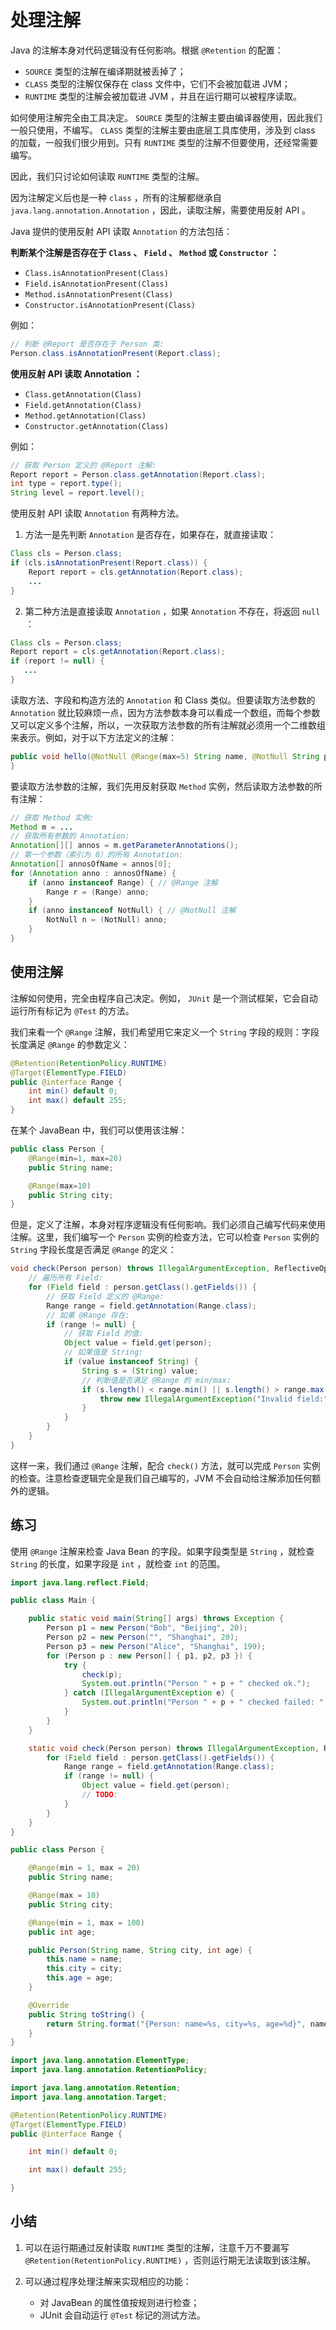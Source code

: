 # **处理注解**

Java 的注解本身对代码逻辑没有任何影响。根据 `@Retention` 的配置：

- `SOURCE` 类型的注解在编译期就被丢掉了；
- `CLASS` 类型的注解仅保存在 class 文件中，它们不会被加载进 JVM；
- `RUNTIME` 类型的注解会被加载进 JVM ，并且在运行期可以被程序读取。

如何使用注解完全由工具决定。 `SOURCE` 类型的注解主要由编译器使用，因此我们一般只使用，不编写。 `CLASS` 类型的注解主要由底层工具库使用，涉及到 class 的加载，一般我们很少用到。只有 `RUNTIME` 类型的注解不但要使用，还经常需要编写。

因此，我们只讨论如何读取 `RUNTIME` 类型的注解。

因为注解定义后也是一种 `class` ，所有的注解都继承自 `java.lang.annotation.Annotation` ，因此，读取注解，需要使用反射 API 。

Java 提供的使用反射 API 读取 `Annotation` 的方法包括：

**判断某个注解是否存在于 `Class` 、 `Field` 、 `Method` 或 `Constructor` ：**

- `Class.isAnnotationPresent(Class)`
- `Field.isAnnotationPresent(Class)`
- `Method.isAnnotationPresent(Class)`
- `Constructor.isAnnotationPresent(Class)`

例如：

```java
// 判断 @Report 是否存在于 Person 类:
Person.class.isAnnotationPresent(Report.class);
```

**使用反射 API 读取 Annotation ：**

- `Class.getAnnotation(Class)`
- `Field.getAnnotation(Class)`
- `Method.getAnnotation(Class)`
- `Constructor.getAnnotation(Class)`


例如：

```java
// 获取 Person 定义的 @Report 注解:
Report report = Person.class.getAnnotation(Report.class);
int type = report.type();
String level = report.level();
```

使用反射 API 读取 `Annotation` 有两种方法。

1. 方法一是先判断 `Annotation` 是否存在，如果存在，就直接读取：

```java
Class cls = Person.class;
if (cls.isAnnotationPresent(Report.class)) {
    Report report = cls.getAnnotation(Report.class);
    ...
}
```

2. 第二种方法是直接读取 `Annotation` ，如果 `Annotation` 不存在，将返回 `null` ：

```java
Class cls = Person.class;
Report report = cls.getAnnotation(Report.class);
if (report != null) {
   ...
}
```

读取方法、字段和构造方法的 `Annotation` 和 Class 类似。但要读取方法参数的 `Annotation` 就比较麻烦一点，因为方法参数本身可以看成一个数组，而每个参数又可以定义多个注解，所以，一次获取方法参数的所有注解就必须用一个二维数组来表示。例如，对于以下方法定义的注解：

```java
public void hello(@NotNull @Range(max=5) String name, @NotNull String prefix) {
}
```

要读取方法参数的注解，我们先用反射获取 `Method` 实例，然后读取方法参数的所有注解：

```java
// 获取 Method 实例:
Method m = ...
// 获取所有参数的 Annotation:
Annotation[][] annos = m.getParameterAnnotations();
// 第一个参数（索引为 0）的所有 Annotation:
Annotation[] annosOfName = annos[0];
for (Annotation anno : annosOfName) {
    if (anno instanceof Range) { // @Range 注解
        Range r = (Range) anno;
    }
    if (anno instanceof NotNull) { // @NotNull 注解
        NotNull n = (NotNull) anno;
    }
}
```


## 使用注解

注解如何使用，完全由程序自己决定。例如， `JUnit` 是一个测试框架，它会自动运行所有标记为 `@Test` 的方法。

我们来看一个 `@Range` 注解，我们希望用它来定义一个 `String` 字段的规则：字段长度满足 `@Range` 的参数定义：

```java
@Retention(RetentionPolicy.RUNTIME)
@Target(ElementType.FIELD)
public @interface Range {
    int min() default 0;
    int max() default 255;
}
```

在某个 JavaBean 中，我们可以使用该注解：

```java
public class Person {
    @Range(min=1, max=20)
    public String name;

    @Range(max=10)
    public String city;
}
```

但是，定义了注解，本身对程序逻辑没有任何影响。我们必须自己编写代码来使用注解。这里，我们编写一个 `Person` 实例的检查方法，它可以检查 `Person` 实例的 `String` 字段长度是否满足 `@Range` 的定义：

```java
void check(Person person) throws IllegalArgumentException, ReflectiveOperationException {
    // 遍历所有 Field:
    for (Field field : person.getClass().getFields()) {
        // 获取 Field 定义的 @Range:
        Range range = field.getAnnotation(Range.class);
        // 如果 @Range 存在:
        if (range != null) {
            // 获取 Field 的值:
            Object value = field.get(person);
            // 如果值是 String:
            if (value instanceof String) {
                String s = (String) value;
                // 判断值是否满足 @Range 的 min/max:
                if (s.length() < range.min() || s.length() > range.max()) {
                    throw new IllegalArgumentException("Invalid field:" + field.getName());
                }
            }
        }
    }
}
```

这样一来，我们通过 `@Range` 注解，配合 `check()` 方法，就可以完成 `Person` 实例的检查。注意检查逻辑完全是我们自己编写的，JVM 不会自动给注解添加任何额外的逻辑。

## 练习

使用 `@Range` 注解来检查 Java Bean 的字段。如果字段类型是 `String` ，就检查 `String` 的长度，如果字段是 `int` ，就检查 `int` 的范围。

```java
import java.lang.reflect.Field;

public class Main {

	public static void main(String[] args) throws Exception {
		Person p1 = new Person("Bob", "Beijing", 20);
		Person p2 = new Person("", "Shanghai", 20);
		Person p3 = new Person("Alice", "Shanghai", 199);
		for (Person p : new Person[] { p1, p2, p3 }) {
			try {
				check(p);
				System.out.println("Person " + p + " checked ok.");
			} catch (IllegalArgumentException e) {
				System.out.println("Person " + p + " checked failed: " + e);
			}
		}
	}

	static void check(Person person) throws IllegalArgumentException, ReflectiveOperationException {
		for (Field field : person.getClass().getFields()) {
			Range range = field.getAnnotation(Range.class);
			if (range != null) {
				Object value = field.get(person);
				// TODO:
			}
		}
	}
}

public class Person {

	@Range(min = 1, max = 20)
	public String name;

	@Range(max = 10)
	public String city;

	@Range(min = 1, max = 100)
	public int age;

	public Person(String name, String city, int age) {
		this.name = name;
		this.city = city;
		this.age = age;
	}

	@Override
	public String toString() {
		return String.format("{Person: name=%s, city=%s, age=%d}", name, city, age);
	}
}

import java.lang.annotation.ElementType;
import java.lang.annotation.RetentionPolicy;

import java.lang.annotation.Retention;
import java.lang.annotation.Target;

@Retention(RetentionPolicy.RUNTIME)
@Target(ElementType.FIELD)
public @interface Range {

	int min() default 0;

	int max() default 255;

}
```

## 小结

1. 可以在运行期通过反射读取 `RUNTIME` 类型的注解，注意千万不要漏写 `@Retention(RetentionPolicy.RUNTIME)` ，否则运行期无法读取到该注解。

2. 可以通过程序处理注解来实现相应的功能：
   - 对 JavaBean 的属性值按规则进行检查；
   - JUnit 会自动运行 `@Test` 标记的测试方法。

